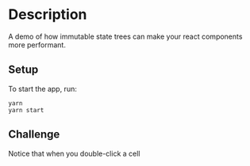 # Description

A demo of how immutable state trees can make your react components more performant.

## Setup

To start the app, run:

```
yarn
yarn start
```

## Challenge

Notice that when you double-click a cell
